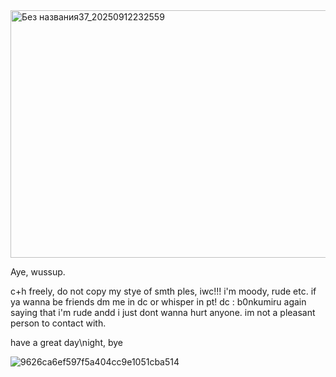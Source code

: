 
<img width="828" height="396" alt="Без названия37_20250912232559" src="https://github.com/user-attachments/assets/c6df1954-4c8e-4476-8fb4-e49d7fef573f" />



Aye, wussup.

c+h freely, do not copy my stye of smth ples, iwc!!! i'm moody, rude etc. if ya wanna be friends dm me in dc or whisper in pt! dc : b0nkumiru
again saying that i'm rude andd i just dont wanna hurt anyone. im not a pleasant person to contact with.

have a great day\night, bye





![9626ca6ef597f5a404cc9e1051cba514](https://github.com/user-attachments/assets/88da8a20-112b-4f36-ad3b-8679666afe96)
